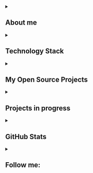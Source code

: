 <details align="left">
  <summary><h2><b>About me</b></h2></summary>
    <p>
      <h2 align="center">I'm Veit - Freelancer<br>
      <img width="800" src="Assets/github_snake.svg" alt="snake"/><br><br>
      Unity Game Developer, Web3 Researcher, Strict OOP Researcher</h2>
    </p>
</details>

<details align="left">
  <summary><h2><b>Technology Stack</b></h2></summary>
    <p>
      <details align="center">
        <summary><h3><b>Programming languages</b></h3></summary>
          <p>
              <img alt="C#" src="https://img.shields.io/badge/-Csharp-090900?style=for-the-badge&logo=sharp&logoColor=FF00FF&color=black"/>
              <img alt="Python" src="https://img.shields.io/badge/-Python-090900?style=for-the-badge&logo=python&logoColor=00BFFF&color=black"/>
              <img alt="Java Script" src="https://img.shields.io/badge/-JavaScript-090900?style=for-the-badge&logo=javascript&logoColor=FFFF00&color=black"/>
              <img alt="Node JS" src="https://img.shields.io/badge/-NodeJs-090900?style=for-the-badge&logo=nodedotjs&logoColor=32CD32&color=black"/>
          </p>
      </details>
      <details align="center">
        <summary><h3><b>IDE</b></h3></summary>
          <p>
              <img alt="Visual Studio" src="https://img.shields.io/badge/Visual Studio-000000.svg?style=for-the-badge&logo=Visual_Studio&logoColor=9400D3&color=black"/>
              <img alt="VS Code" src="https://img.shields.io/badge/VS Code-000000.svg?style=for-the-badge&logo=VS_Code&logoColor=1E90FF&color=black"/>
              <img alt="Rider" src="https://img.shields.io/badge/Rider-000000.svg?style=for-the-badge&logo=Rider&logoColor=DC143C&color=black"/>
              <img alt="Pycharm" src="https://img.shields.io/badge/Pycharm-000000.svg?style=for-the-badge&logo=Pycharm&logoColor=FFFF00&color=black"/>
          </p>
      </details>
      <details align="center">
        <summary><h3><b>Frameworks/Libraries</b></h3></summary>
          <p>
            <img alt="Unity" src="https://img.shields.io/badge/-Unity-090900?style=for-the-badge&logo=unity&color=black"/>
            <img alt="WPF" src="https://img.shields.io/badge/-WPF-090900?style=for-the-badge&logo=dask&logoColor=blue&color=black"/>
            <img alt="Firebase (analytics, database)" src="https://img.shields.io/badge/-Firebase-090900?style=for-the-badge&logo=firebase&logoColor=yellow&color=black"/>
            <img alt="Telegram Bot API" src="https://img.shields.io/badge/-Telegram_Bot_API-090900?style=for-the-badge&logo=telegram&logoColor=blue&color=black"/>
            <img alt="Telegram Web App API" src="https://img.shields.io/badge/-Telegram_Web_App_API-090900?style=for-the-badge&logo=telegram&logoColor=blue&color=black"/>
            <img alt="Ton Connect" src="https://img.shields.io/badge/-Ton Connect-090900?style=for-the-badge&logo=ton&logoColor=blue&color=black"/>
          </p>
      </details>
      <details align="center">
        <summary><h3><b>DevOps</b></h3></summary>
          <p>
            <img alt="Ubuntu" src="https://img.shields.io/badge/-Ubuntu-090900?style=for-the-badge&logo=ubuntu&color=black"/>
            <img alt="Debian" src="https://img.shields.io/badge/-Debian-090900?style=for-the-badge&logo=debian&logoColor=blue&color=black"/>
            <img alt="Docker" src ="https://img.shields.io/badge/-Docker-090900?style=for-the-badge&logo=docker&logoColor=sky&color=black"/>
            <img alt="Nginx" src="https://img.shields.io/badge/-Nginx-090900?style=for-the-badge&logo=nginx&logoColor=32CD32&color=black"/>
          </p>
      </details>
      <details align="center">
        <summary><h3><b> Version Control Systems</b></h3></summary>
          <p>
            <img alt="Git" src ="https://img.shields.io/badge/-Git-090900?style=for-the-badge&logo=git&logoColor=sky&color=black"/>
            <img alt="Gitlab" src ="https://img.shields.io/badge/-Gitlab-090900?style=for-the-badge&logo=gitlab&logoColor=sky&color=black"/>
          </p>
      </details>
      <details align="center">
        <summary><h3><b>Management</b></h3></summary>
          <p>
            <img alt="GitHub" src ="https://img.shields.io/badge/-GitHub-090900?style=for-the-badge&logo=github&logoColor=sky&color=black"/>
            <img alt="Trello" src="https://img.shields.io/badge/-Trello-090900?style=for-the-badge&logo=trello&logoColor=blue&color=black"/>
          </p>
      </details>
      <details align="center">
        <summary><h3><b>Databases</b></h3></summary>
          <p>
              <img alt="PostgreSQL" src="https://img.shields.io/badge/PostgreSQL-000000.svg?style=for-the-badge&logo=PostgreSQL&logoColor=blue&color=black"/>
              <img alt="Mongo DB" src="https://img.shields.io/badge/MongoDB-000000.svg?style=for-the-badge&logo=MongoDB&logoColor=32CD32&color=black"/>
          </p>
      </details>
    </p>
</details>

<details align="left">
  <summary><h2><b>My Open Source Projects</b></h2></summary>
    <p>
      <details align="center">
        <summary><h3><b>Telegram Libraries</b></h3></summary>
        <a href="https://github.com/MrVeit/Veittech-UnitonConnect">
          <img src ="https://img.shields.io/badge/-Uniton_Connect-090900?style=for-the-badge&logo=ton&logoColor=#00FFFF"/></a>
        <a href="https://github.com/MrVeit/Veittech-UnigramPayment">
          <img src ="https://img.shields.io/badge/-Unigram_Payment-090900?style=for-the-badge&logo=telegram&logoColor=#00BFFF"/></a>
        <a href="https://github.com/MrVeit/Veittech-UnigramAds">
          <img src ="https://img.shields.io/badge/-Unigram_Ads-090900?style=for-the-badge&logo=telegram&logoColor=#00BFFF"/></a>
        <a href="https://github.com/MrVeit/Veittech-UnigramLogin">
          <img src ="https://img.shields.io/badge/-Unigram_Login-090900?style=for-the-badge&logo=telegram&logoColor=#00BFFF"/></a>
      </details>
      <details align="center">
        <summary><h3><b>Simple Mobile Ads Integrator</b></h3></summary>
        <a href="https://github.com/MrVeit/Veittech-SMAI-Appodeal">
          <img src ="https://img.shields.io/badge/-SMAI_(Appodeal)-090900?style=for-the-badge&logo=github&logoColor=#00BFFF"/></a>
        <a href="https://github.com/MrVeit/Veittech-SMAI-Iron_Source">
          <img src ="https://img.shields.io/badge/-SMAI_(Iron_Source)-090900?style=for-the-badge&logo=github&logoColor=#00BFFF"/></a>
        <a href="https://github.com/MrVeit/Veittech-SMAI-CAS">
          <img src ="https://img.shields.io/badge/-SMAI_(CAS)-090900?style=for-the-badge&logo=github&logoColor=#00BFFF"/></a>
        <a href="https://github.com/MrVeit/Veittech-SMAI-Applovin">
          <img src ="https://img.shields.io/badge/-SMAI_(Applovin_MAX)-090900?style=for-the-badge&logo=github&logoColor=#00BFFF"/></a>
        <a href="https://github.com/MrVeit/Veittech-SMAI-Admob">
          <img src ="https://img.shields.io/badge/-SMAI_(Admob)-090900?style=for-the-badge&logo=github&logoColor=#00BFFF"/></a>
        <a href="https://github.com/MrVeit/Veittech-SMAI-Yandex-Ads">
          <img src ="https://img.shields.io/badge/-SMAI_(Yandex_Ads)-090900?style=for-the-badge&logo=github&logoColor=#00BFFF"/></a>
      </details>
      <details align="center">
        <summary><h3><b>Simple Mobile Events Logger</b></h3></summary>
        <a href="https://github.com/MrVeit/Veittech-SMEL-Firebase">
          <img src ="https://img.shields.io/badge/-SMEL_(Firebase)-090900?style=for-the-badge&logo=github&logoColor=#00BFFF"/></a>
        <a href="https://github.com/MrVeit/Veittech-SMEL-Adjust">
          <img src ="https://img.shields.io/badge/-SMEL_(Adjust)-090900?style=for-the-badge&logo=github&logoColor=#00BFFF"/></a>
        <a href="https://github.com/MrVeit/Veittech-SMEL-AppsFlyer">
          <img src ="https://img.shields.io/badge/-SMEL_(AppsFlyers)-090900?style=for-the-badge&logo=github&logoColor=#00BFFF"/></a>
        <a href="https://github.com/MrVeit/Veittech-SMEL-Yandex_Metric">
          <img src ="https://img.shields.io/badge/-SMEL_(Yandex Metric)-090900?style=for-the-badge&logo=github&logoColor=#00BFFF"/></a>
      </details>
    </p>
</details>

<details align="left">
  <summary><h2><b>Projects in progress</b></h2></summary>
    <p>
       <details align="center">
        <summary><h3><b>Unity</b></h3></summary>
          <p>
            <a href="https://play.google.com/store/apps/details?id=com.VeiterioGames.OnlyClimbOnline"><img src="https://img.shields.io/badge/-Only_Climb_Up-090909?style=for-the-badge&logo=GooglePlay"></a>
            <a href="https://play.google.com/store/apps/details?id=com.VeiterioGames.CuteCatsTennis"><img src="https://img.shields.io/badge/-Cat_Tennis-090909?style=for-the-badge&logo=GooglePlay"></a>
            <a href="https://play.google.com/store/apps/details?id=com.VeiterioGames.MergeMemes"><img src="https://img.shields.io/badge/-Merge Memes-090909?style=for-the-badge&logo=GooglePlay"></a>
            <a href="https://play.google.com/store/apps/details?id=com.VeiterioGames.ClimbingSimulator"><img src="https://img.shields.io/badge/-Hard_Climbing_Game-090909?style=for-the-badge&logo=GooglePlay"></a>
            <a href="https://play.google.com/store/apps/details?id=com.Logarithm.Games.PutOut"><img src="https://img.shields.io/badge/-Put_Out-090909?style=for-the-badge&logo=GooglePlay"></a>
            <a href="https://apps.apple.com/us/app/id6448569911"><img src="https://img.shields.io/badge/-Put_Out-090909?style=for-the-badge&logo=AppStore"></a>
            <a href="https://play.google.com/store/apps/details?id=com.Logarithm.Games.AtomicClick"><img src="https://img.shields.io/badge/Atomic_Click-090909?style=for-the-badge&logo=GooglePlay"></a>
            <a href="https://apps.apple.com/us/app/atomic-click-tap-tap-clicker/id6475219288"><img src="https://img.shields.io/badge/Atomic_Click-090909?style=for-the-badge&logo=AppStore"></a>
            <a href="https://play.google.com/store/apps/details?id=com.Logarithm.Games.Difference"><img src="https://img.shields.io/badge/10_Difference-090909?style=for-the-badge&logo=GooglePlay"></a>
            <a href="https://play.google.com/store/apps/details?id=com.Logarithm.Games.PutHunt"><img src="https://img.shields.io/badge/Put_Hunt-090909?style=for-the-badge&logo=GooglePlay"></a>
            <a href="https://apps.apple.com/us/app/put-hunt-beat-politicians/id6475219389"><img src="https://img.shields.io/badge/Put_Hunt-090909?style=for-the-badge&logo=AppStore"></a>
            <a href="https://play.google.com/store/apps/details?id=com.Logarithm.Games.MoveOut"><img src="https://img.shields.io/badge/Move_Out-090909?style=for-the-badge&logo=GooglePlay"></a>
            <a href="https://apps.apple.com/us/app/move-out-parking-car-puzzle/id6475219309"><img src="https://img.shields.io/badge/Move_Out-090909?style=for-the-badge&logo=AppStore"></a>
            <a href="https://play.google.com/store/apps/details?id=com.Logarithm.Games.Saunposium.CatchJewelry"><img src="https://img.shields.io/badge/Saunposium-090909?style=for-the-badge&logo=GooglePlay"></a>
            <a href="https://apps.apple.com/us/app/saunposium/id6475219261"><img src="https://img.shields.io/badge/Saunposium-090909?style=for-the-badge&logo=AppStore"></a>
            <a href="https://play.google.com/store/apps/details?id=com.Logarithm.Games.Hamasutra"><img src="https://img.shields.io/badge/Hamasutra-090909?style=for-the-badge&logo=GooglePlay"></a>
            <a href="https://apps.apple.com/us/app/hamasutra-fps-battle-royale/id6475219425"><img src="https://img.shields.io/badge/Hamasutra-090909?style=for-the-badge&logo=AppStore"></a>
          </p>
      </details>
      <details align="center">
        <summary><h3><b>Other</b></h3></summary>
          <p>
            <img alt="Benizon Shop" src="https://img.shields.io/badge/-Benizon_Shop-090909?style=for-the-badge&logo=Telegram"/>
          </p>
      </details>
    </p>
</details>

<details align="left">
  <summary><h2><b>GitHub Stats</b></h2></summary>
    <p align="left">
      <img alt="CommitStreak" src="https://streak-stats.demolab.com/?user=MrVeit&theme=tokyonight"/><br>
      <img alt="Trophy" src="https://github-profile-trophy.vercel.app/?username=MrVeit&theme=tokyonight&row=2&column=3&title=MultiLanguage,Commits,PullRequest,Repositories,Stars,Followers"/>
      <img alt="PopularLanguage" src="https://github-readme-stats.vercel.app/api/top-langs/?username=MrVeit&layout=compact&theme=tokyonight"/>
    </p>
</details>

<details align="left">
    <summary><h2><b>Follow me:</b></h2></summary>
  <p align="left">
    <a href="https://t.me/MrVeit"><img src="https://img.shields.io/badge/Telegram-090909.svg?style=for-the-badge&logo=Telegram&color=black"/></a>
</details>
